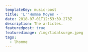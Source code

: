 ```yaml
---
templateKey: music-post
title: 'L''Homme Moyen - '
date: 2018-07-01T12:53:39.273Z
description: The articles.
featuredpost: true
featuredimage: /img/tidalsurge.jpeg
tags:
  - lhomme
---
```


